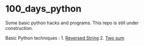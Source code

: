 # 100_days_python
Some basic python hacks and programs. This repo is still under construction.

Basic Python techniques :
1. 
[Reversed String](https://github.com/cupoglee/100_days_python/blob/main/ReversedString.ipynb)
2. [Two sum](https://github.com/cupoglee/100_days_python/blob/main/two-sum(LC1).py)
